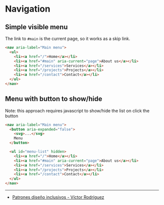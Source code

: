 # Navigation

## Simple visible menu

The link to `#main` is the current page, so it works as a skip link.

```html
<nav aria-label="Main menu">
  <ul>
    <li><a href="/">Home</a></li>
    <li><a href="#main" aria-current="page">About us</a></li>
    <li><a href="/services">Services</a></li>
    <li><a href="/projects">Projects</a></li>
    <li><a href="/contact">Contact</a></li>
  </ul>
</nav>
```

## Menu with button to show/hide

Note: this approach requires javascript to show/hide the list on click the
button

```html
<nav aria-label="Main menu">
  <button aria-expanded="false">
    <svg>...</svg>
    Menu
  </button>

  <ul id="menu-list" hidden>
    <li><a href="/">Home</a></li>
    <li><a href="#main" aria-current="page">About us</a></li>
    <li><a href="/services">Services</a></li>
    <li><a href="/projects">Projects</a></li>
    <li><a href="/contact">Contact</a></li>
  </ul>
</nav>
```

---

- [Patrones diseño inclusivos - Víctor Rodríguez](https://youtu.be/B2vbQ57Tf-c)
